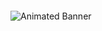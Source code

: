 <!DOCTYPE html>
<html>
<head>
</head>
<body>
  <img
    src="https://capsule-render.vercel.app/api?type=waving&height=300&color=gradient&text=SACHIRA%20NADEESHARIKA&fontSize=50"
    alt="Animated Banner"
    style="display: block; margin: 20px auto;"
  />
</body>
</html>


